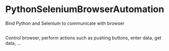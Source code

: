 # PythonSeleniumBrowserAutomation
Bind Python and Selenium to communicate with browser
##
Control browser, perform actions such as pushing buttons, enter data, get data, ...
